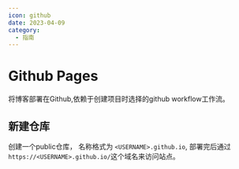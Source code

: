 ```yaml
---
icon: github
date: 2023-04-09
category:
  - 指南
---
```


# Github Pages
将博客部署在Github,依赖于创建项目时选择的github workflow工作流。

## 新建仓库
创建一个public仓库， 名称格式为 `<USERNAME>.github.io`, 部署完后通过`https://<USERNAME>.github.io/`这个域名来访问站点。
